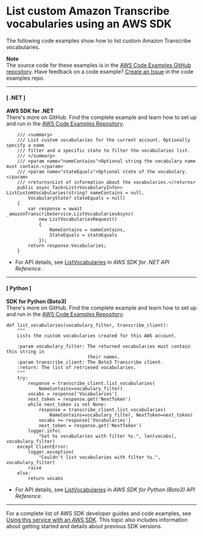 # List custom Amazon Transcribe vocabularies using an AWS SDK<a name="example_transcribe_ListVocabularies_section"></a>

The following code examples show how to list custom Amazon Transcribe vocabularies\.

**Note**  
The source code for these examples is in the [AWS Code Examples GitHub repository](https://github.com/awsdocs/aws-doc-sdk-examples)\. Have feedback on a code example? [Create an Issue](https://github.com/awsdocs/aws-doc-sdk-examples/issues/new/choose) in the code examples repo\. 

------
#### [ \.NET ]

**AWS SDK for \.NET**  
 There's more on GitHub\. Find the complete example and learn how to set up and run in the [AWS Code Examples Repository](https://github.com/awsdocs/aws-doc-sdk-examples/tree/main/dotnetv3/Transcribe#code-examples)\. 
  

```
    /// <summary>
    /// List custom vocabularies for the current account. Optionally specify a name
    /// filter and a specific state to filter the vocabularies list.
    /// </summary>
    /// <param name="nameContains">Optional string the vocabulary name must contain.</param>
    /// <param name="stateEquals">Optional state of the vocabulary.</param>
    /// <returns>List of information about the vocabularies.</returns>
    public async Task<List<VocabularyInfo>> ListCustomVocabularies(string? nameContains = null,
        VocabularyState? stateEquals = null)
    {
        var response = await _amazonTranscribeService.ListVocabulariesAsync(
            new ListVocabulariesRequest()
            {
                NameContains = nameContains,
                StateEquals = stateEquals
            });
        return response.Vocabularies;
    }
```
+  For API details, see [ListVocabularies](https://docs.aws.amazon.com/goto/DotNetSDKV3/transcribe-2017-10-26/ListVocabularies) in *AWS SDK for \.NET API Reference*\. 

------
#### [ Python ]

**SDK for Python \(Boto3\)**  
 There's more on GitHub\. Find the complete example and learn how to set up and run in the [AWS Code Examples Repository](https://github.com/awsdocs/aws-doc-sdk-examples/tree/main/python/example_code/transcribe#code-examples)\. 
  

```
def list_vocabularies(vocabulary_filter, transcribe_client):
    """
    Lists the custom vocabularies created for this AWS account.

    :param vocabulary_filter: The returned vocabularies must contain this string in
                              their names.
    :param transcribe_client: The Boto3 Transcribe client.
    :return: The list of retrieved vocabularies.
    """
    try:
        response = transcribe_client.list_vocabularies(
            NameContains=vocabulary_filter)
        vocabs = response['Vocabularies']
        next_token = response.get('NextToken')
        while next_token is not None:
            response = transcribe_client.list_vocabularies(
                NameContains=vocabulary_filter, NextToken=next_token)
            vocabs += response['Vocabularies']
            next_token = response.get('NextToken')
        logger.info(
            "Got %s vocabularies with filter %s.", len(vocabs), vocabulary_filter)
    except ClientError:
        logger.exception(
            "Couldn't list vocabularies with filter %s.", vocabulary_filter)
        raise
    else:
        return vocabs
```
+  For API details, see [ListVocabularies](https://docs.aws.amazon.com/goto/boto3/transcribe-2017-10-26/ListVocabularies) in *AWS SDK for Python \(Boto3\) API Reference*\. 

------

For a complete list of AWS SDK developer guides and code examples, see [Using this service with an AWS SDK](getting-started-sdk.md#sdk-general-information-section)\. This topic also includes information about getting started and details about previous SDK versions\.